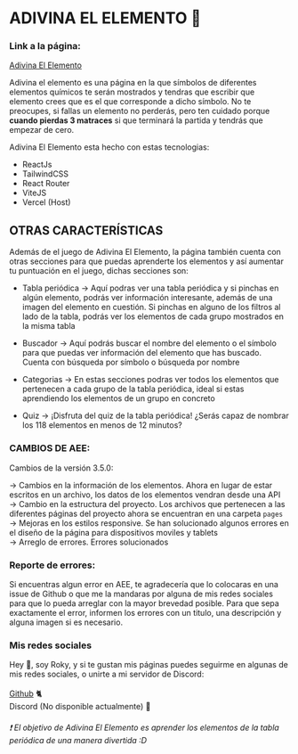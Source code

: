 # ADIVINA EL ELEMENTO 🧪

### Link a la página:

[Adivina El Elemento](https://adivinaelelemento.vercel.app)

Adivina el elemento es una página en la que símbolos de diferentes elementos químicos te serán mostrados y tendras que escribir que elemento crees que es el que corresponde a dicho símbolo.
No te preocupes, si fallas un elemento no perderás, pero ten cuidado porque **cuando pierdas 3 matraces** si que terminará la partida y tendrás que empezar de cero.

Adivina El Elemento esta hecho con estas tecnologias:

- ReactJs
- TailwindCSS
- React Router
- ViteJS
- Vercel (Host)

## OTRAS CARACTERÍSTICAS

Además de el juego de Adivina El Elemento, la página también cuenta con otras secciones para que puedas aprenderte los elementos y así aumentar tu puntuación en el juego, dichas secciones son:

- Tabla periódica -> Aquí podras ver una tabla periódica y si pinchas en algún elemento, podrás ver información interesante, además de una imagen del elemento en cuestión. Si pinchas en alguno de los filtros al lado de la tabla, podrás ver los elementos de cada grupo mostrados en la misma tabla

- Buscador -> Aquí podrás buscar el nombre del elemento o el símbolo para que puedas ver información del elemento que has buscado. Cuenta con búsqueda por símbolo o búsqueda por nombre

- Categorias -> En estas secciones podras ver todos los elementos que pertenecen a cada grupo de la tabla periódica, ideal si estas aprendiendo los elementos de un grupo en concreto

- Quiz -> ¡Disfruta del quiz de la tabla periódica! ¿Serás capaz de nombrar los 118 elementos en menos de 12 minutos?

### CAMBIOS DE AEE:

Cambios de la versión 3.5.0: <br>

-> Cambios en la información de los elementos. Ahora en lugar de estar escritos en un archivo, los datos de los elementos vendran desde una API <br>
-> Cambio en la estructura del proyecto. Los archivos que pertenecen a las diferentes páginas del proyecto ahora se encuentran en una carpeta `pages`<br>
-> Mejoras en los estilos responsive. Se han solucionado algunos errores en el diseño de la página para dispositivos moviles y tablets <br>
-> Arreglo de errores. Errores solucionados

### Reporte de errores:

Si encuentras algun error en AEE, te agradecería que lo colocaras en una issue de Github o que me la mandaras por alguna de mis redes sociales para que lo pueda arreglar con la mayor brevedad posible. Para que sepa exactamente el error, informen los errores con un titulo, una descripción y alguna imagen si es necesario.

### Mis redes sociales

Hey 👋, soy Roky, y si te gustan mis páginas puedes seguirme en algunas de mis redes sociales, o unirte a mi servidor de Discord:
<br>
<br>
[Github](https://github.com/Roky3029) 🐈
<br>
Discord (No disponible actualmente) 🎤

###### ❗ El objetivo de Adivina El Elemento es aprender los elementos de la tabla periódica de una manera divertida :D
